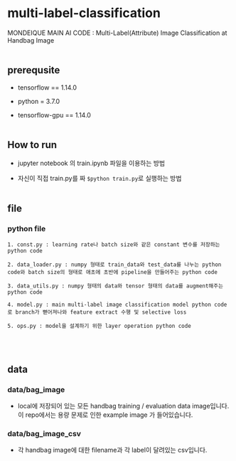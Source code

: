 # multi-label-classification
MONDEIQUE MAIN AI CODE : Multi-Label(Attribute) Image Classification at Handbag Image
<br></br>
## prerequsite

- tensorflow == 1.14.0

- python = 3.7.0

- tensorflow-gpu == 1.14.0
<br></br>
## How to run
- jupyter notebook 의 train.ipynb 파일을 이용하는 방법

- 자신이 직접 train.py를 짜 `$python train.py`로 실행하는 방법
<br></br>
## file

### python file

```
1. const.py : learning rate나 batch size와 같은 constant 변수를 저장하는 python code
```


```
2. data_loader.py : numpy 형태로 train_data와 test_data를 나누는 python code와 batch size의 형태로 애초에 초반에 pipeline을 만들어주는 python code
```


```
3. data_utils.py : numpy 형태의 data와 tensor 형태의 data를 augment해주는 python code
```


```
4. model.py : main multi-label image classification model python code로 branch가 뻗어져나와 feature extract 수행 및 selective loss
```


```
5. ops.py : model을 설계하기 위한 layer operation python code
```
<br></br>
## data 

### data/bag_image

- local에 저장되어 있는 모든 handbag training / evaluation data image입니다. 이 repo에서는 용량 문제로 인한 example image 가 들어있습니다.

### data/bag_image_csv

- 각 handbag image에 대한 filename과 각 label이 달려있는 csv입니다. 
